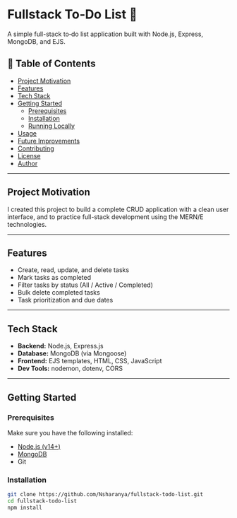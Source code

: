 # Fullstack To‑Do List 📝

A simple full-stack to‑do list application built with Node.js, Express, MongoDB, and EJS.

## 🚀 Table of Contents
- [Project Motivation](#project-motivation)
- [Features](#features)
- [Tech Stack](#tech-stack)
- [Getting Started](#getting-started)
  - [Prerequisites](#prerequisites)
  - [Installation](#installation)
  - [Running Locally](#running-locally)
- [Usage](#usage)
- [Future Improvements](#future-improvements)
- [Contributing](#contributing)
- [License](#license)
- [Author](#author)

---

## Project Motivation
I created this project to build a complete CRUD application with a clean user interface, and to practice full-stack development using the MERN/E technologies.

---

## Features
- Create, read, update, and delete tasks  
- Mark tasks as completed  
- Filter tasks by status (All / Active / Completed)  
- Bulk delete completed tasks  
- Task prioritization and due dates  

---

## Tech Stack
- **Backend:** Node.js, Express.js  
- **Database:** MongoDB (via Mongoose)  
- **Frontend:** EJS templates, HTML, CSS, JavaScript  
- **Dev Tools:** nodemon, dotenv, CORS  

---

## Getting Started

### Prerequisites
Make sure you have the following installed:
- [Node.js (v14+)](https://nodejs.org)
- [MongoDB](https://www.mongodb.com/)
- Git

### Installation
```bash
git clone https://github.com/Nsharanya/fullstack-todo-list.git
cd fullstack-todo-list
npm install
